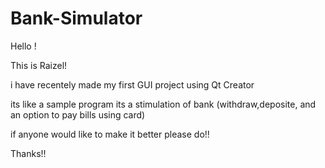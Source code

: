 # Bank-Simulator


Hello !

This is Raizel!

i have recentely made my first GUI project using Qt Creator 

its like a sample program its a stimulation of bank (withdraw,deposite, and an option to pay bills using card)

if anyone would like to make it better please do!! 




Thanks!!
